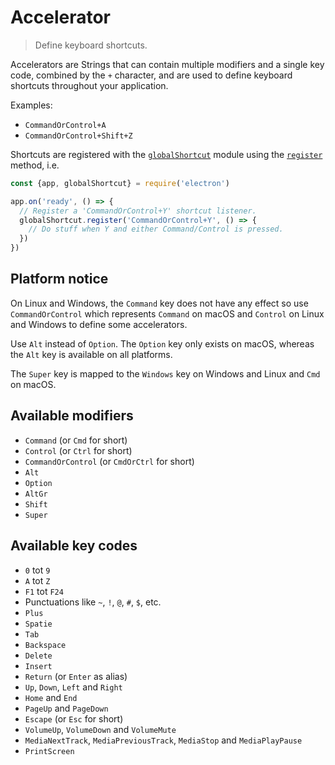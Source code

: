 # Accelerator

> Define keyboard shortcuts.

Accelerators are Strings that can contain multiple modifiers and a single key code, combined by the `+` character, and are used to define keyboard shortcuts throughout your application.

Examples:

* `CommandOrControl+A`
* `CommandOrControl+Shift+Z`

Shortcuts are registered with the [`globalShortcut`](global-shortcut.md) module using the [`register`](global-shortcut.md#globalshortcutregisteraccelerator-callback) method, i.e.

```javascript
const {app, globalShortcut} = require('electron')

app.on('ready', () => {
  // Register a 'CommandOrControl+Y' shortcut listener.
  globalShortcut.register('CommandOrControl+Y', () => {
    // Do stuff when Y and either Command/Control is pressed.
  })
})
```

## Platform notice

On Linux and Windows, the `Command` key does not have any effect so use `CommandOrControl` which represents `Command` on macOS and `Control` on Linux and Windows to define some accelerators.

Use `Alt` instead of `Option`. The `Option` key only exists on macOS, whereas the `Alt` key is available on all platforms.

The `Super` key is mapped to the `Windows` key on Windows and Linux and `Cmd` on macOS.

## Available modifiers

* `Command` (or `Cmd` for short)
* `Control` (or `Ctrl` for short)
* `CommandOrControl` (or `CmdOrCtrl` for short)
* `Alt`
* `Option`
* `AltGr`
* `Shift`
* `Super`

## Available key codes

* `0` tot `9`
* `A` tot `Z`
* `F1` tot `F24`
* Punctuations like `~`, `!`, `@`, `#`, `$`, etc.
* `Plus`
* `Spatie`
* `Tab`
* `Backspace`
* `Delete`
* `Insert`
* `Return` (or `Enter` as alias)
* `Up`, `Down`, `Left` and `Right`
* `Home` and `End`
* `PageUp` and `PageDown`
* `Escape` (or `Esc` for short)
* `VolumeUp`, `VolumeDown` and `VolumeMute`
* `MediaNextTrack`, `MediaPreviousTrack`, `MediaStop` and `MediaPlayPause`
* `PrintScreen`